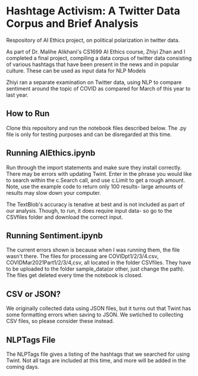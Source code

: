 # Hashtage Activism: A Twitter Data Corpus and Brief Analysis

Respository of AI Ethics project, on political polarization in twitter data.

As part of Dr. Malihe Alikhani's CS1699 AI Ethics course, Zhiyi Zhan and I completed a final project, compiling a data corpus of twitter data consisting of various hashtags that have been present in the news and in popular culture. These can be used as input data for NLP Models

Zhiyi ran a separate examination on Twitter data, using NLP to compare sentiment around the topic of COVID as compared for March of this year to last year.

## How to Run

Clone this repository and run the notebook files described below. The .py file is only for testing purposes and can be disregarded at this time.

## Running AIEthics.ipynb

Run through the import statements and make sure they install correctly. There may be errors with updating Twint. Enter in the phrase you would like to search within the c.Search call, and use c.Limit to get a rough amount. Note, use the example code to return only 100 results- large amounts of results may slow down your computer.

The TextBlob's accuracy is tenative at best and is not included as part of our analysis. Though, to run, it does require input data- so go to the CSVfiles folder and download the correct input.

## Running Sentiment.ipynb

The current errors shown is because when I was running them, the file wasn't there. 
The files for processing are COVIDpt1/2/3/4.csv, COVIDMar2021Part1/2/3/4,csv, all located in the folder CSVfiles. They have to be uploaded to the folder sample_data(or other, just change the path). The files get deleted every time the notebook is closed.

## CSV or JSON?

We originally collected data using JSON files, but it turns out that Twint has some formatting errors when saving to JSON. We swtiched to collecting CSV files, so please consider these instead.

## NLPTags File

The NLPTags file gives a listing of the hashtags that we searched for using Twint. Not all tags are included at this  time, and more will be added in the coming days.
